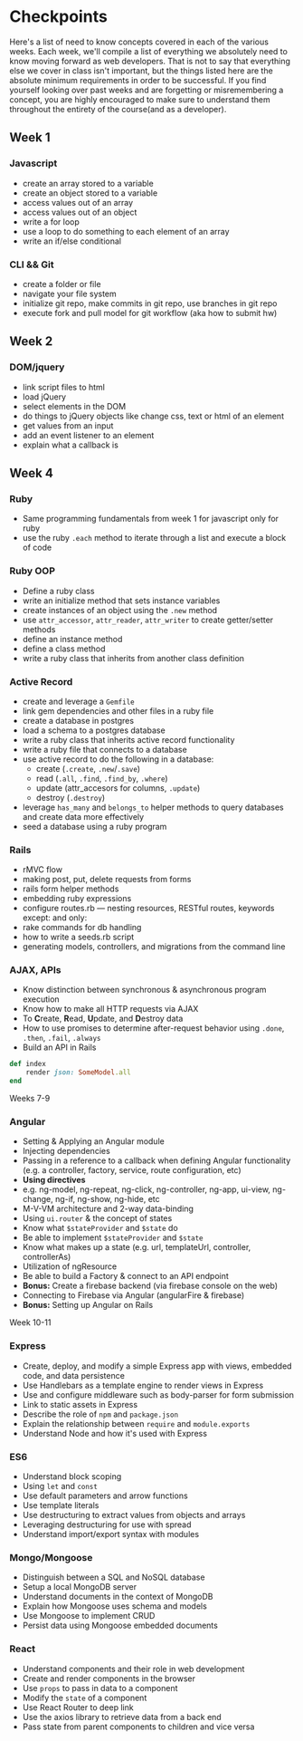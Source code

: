 # Checkpoints

Here's a list of need to know concepts covered in each of the various weeks. Each week, we'll compile a list of everything we absolutely need to know moving forward as web developers. That is not to say that everything else we cover in class isn't important, but the things listed here are the absolute minimum requirements in order to be successful. If you find yourself looking over past weeks and are forgetting or misremembering a concept, you are highly encouraged to make sure to understand them throughout the entirety of the course(and as a developer).

## Week 1

### Javascript

- create an array stored to a variable
- create an object stored to a variable
- access values out of an array
- access values out of an object
- write a for loop
- use a loop to do something to each element of an array
- write an if/else conditional

### CLI && Git

- create a folder or file
- navigate your file system
- initialize git repo, make commits in git repo, use branches in git repo
- execute fork and pull model for git workflow (aka how to submit hw)

## Week 2

### DOM/jquery

- link script files to html
- load jQuery
- select elements in the DOM
- do things to jQuery objects like change css, text or html of an element
- get values from an input
- add an event listener to an element
- explain what a callback is

## Week 4

### Ruby

- Same programming fundamentals from week 1 for javascript only for ruby
- use the ruby `.each` method to iterate through a list and execute a block of code

### Ruby OOP
- Define a ruby class
- write an initialize method that sets instance variables
- create instances of an object using the `.new` method
- use `attr_accessor`, `attr_reader`, `attr_writer` to create getter/setter methods
- define an instance method
- define a class method
- write a ruby class that inherits from another class definition

### Active Record
- create and leverage a `Gemfile`
- link gem dependencies and other files in a ruby file
- create a database in postgres
- load a schema to a postgres database
- write a ruby class that inherits active record functionality
- write a ruby file that connects to a database
- use active record to do the following in a database:
  - create (`.create`, `.new`/`.save`)
  - read (`.all`, `.find`, `.find_by`, `.where`)
  - update (attr_accesors for columns, `.update`)
  - destroy (`.destroy`)
- leverage `has_many` and `belongs_to` helper methods to query databases and create data more effectively
- seed a database using a ruby program

### Rails

- rMVC flow
- making post, put, delete requests from forms
- rails form helper methods
- embedding ruby expressions
- configure routes.rb — nesting resources, RESTful routes, keywords except: and only:
- rake commands for db handling
- how to write a seeds.rb script
- generating models, controllers, and migrations from the command line

### AJAX, APIs
- Know distinction between synchronous & asynchronous program execution
- Know how to make all HTTP requests via AJAX
 - To **C**reate, **R**ead, **U**pdate, and **D**estroy data
- How to use promises to determine after-request behavior using `.done`, `.then`, `.fail`, `.always`
- Build an API in Rails
```rb
def index
    render json: SomeModel.all
end
```

Weeks 7-9

### Angular

- Setting & Applying an Angular module
- Injecting dependencies
 - Passing in a reference to a callback when defining Angular functionality (e.g. a controller, factory, service, route configuration, etc)
- **Using directives**
 - e.g. ng-model, ng-repeat, ng-click, ng-controller, ng-app, ui-view, ng-change, ng-if, ng-show, ng-hide, etc
- M-V-VM architecture and 2-way data-binding
- Using `ui.router` & the concept of states
 - Know what `$stateProvider` and `$state` do
 - Be able to implement `$stateProvider` and `$state`
 - Know what makes up a state (e.g. url, templateUrl, controller, controllerAs)
- Utilization of ngResource
 - Be able to build a Factory & connect to an API endpoint
- **Bonus:** Create a firebase backend (via firebase console on the web)
 - Connecting to Firebase via Angular (angularFire & firebase)
- **Bonus:** Setting up Angular on Rails

Week 10-11

### Express
- Create, deploy, and modify a simple Express app with views, embedded code, and data persistence
- Use Handlebars as a template engine to render views in Express
- Use and configure middleware such as body-parser for form submission
- Link to static assets in Express
- Describe the role of `npm` and `package.json`
- Explain the relationship between `require` and `module.exports`
- Understand Node and how it's used with Express

### ES6

- Understand block scoping
- Using `let` and `const`
- Use default parameters and arrow functions
- Use template literals
- Use destructuring to extract values from objects and arrays
- Leveraging destructuring for use with spread
- Understand import/export syntax with modules

### Mongo/Mongoose

- Distinguish between a SQL and NoSQL database
- Setup a local MongoDB server
- Understand documents in the context of MongoDB
- Explain how Mongoose uses schema and models
- Use Mongoose to implement CRUD
- Persist data using Mongoose embedded documents

### React

- Understand components and their role in web development
- Create and render components in the browser
- Use `props` to pass in data to a component
- Modify the `state` of a component
- Use React Router to deep link
- Use the axios library to retrieve data from a back end
- Pass state from parent components to children and vice versa
